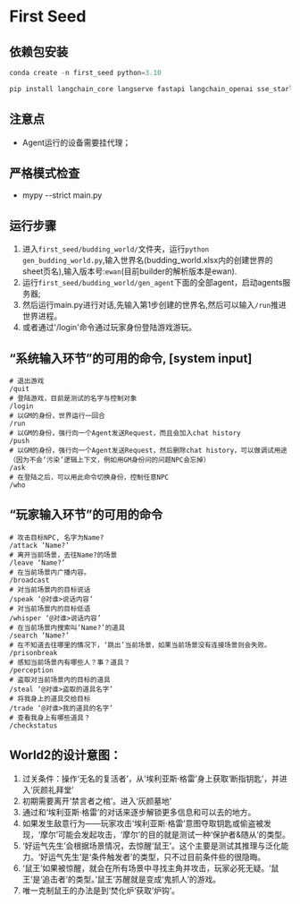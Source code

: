 # First Seed

## 依赖包安装
```python
conda create -n first_seed python=3.10 

pip install langchain_core langserve fastapi langchain_openai sse_starlette faiss-cpu loguru mypy pandas openpyxl
```

## 注意点
- Agent运行的设备需要挂代理；

## 严格模式检查
- mypy --strict main.py

## 运行步骤
1. 进入`first_seed/budding_world/`文件夹，运行`python gen_budding_world.py`,输入世界名(budding_world.xlsx内的创建世界的sheet页名),输入版本号:`ewan`(目前builder的解析版本是ewan).
2. 运行`first_seed/budding_world/gen_agent`下面的全部agent，启动agents服务器;
3. 然后运行main.py进行对话,先输入第1步创建的世界名,然后可以输入`/run`推进世界进程。
4. 或者通过'/login'命令通过玩家身份登陆游戏游玩。

## “系统输入环节”的可用的命令, [system input]
```shell
# 退出游戏
/quit 
# 登陆游戏，目前是测试的名字与控制对象
/login
# 以GM的身份，世界运行一回合
/run
# 以GM的身份，强行向一个Agent发送Request，而且会加入chat history
/push
# 以GM的身份，强行向一个Agent发送Request，然后删除chat history，可以做调试用途（因为不会‘污染’逻辑上下文，例如用GM身份问的问题NPC会忘掉）
/ask
# 在登陆之后，可以用此命令切换身份，控制任意NPC
/who
```

## “玩家输入环节”的可用的命令
```shell
# 攻击目标NPC, 名字为Name?
/attack ‘Name?’
# 离开当前场景，去往Name?的场景
/leave ‘Name?’
# 在当前场景内广播内容。
/broadcast
# 对当前场景内的目标说话
/speak ‘@对谁>说话内容’
# 对当前场景内的目标低语
/whisper ‘@对谁>说话内容’
# 在当前场景内搜索叫‘Name?’的道具
/search ‘Name?’
# 在不知道去往哪里的情况下，‘跳出’当前场景，如果当前场景没有连接场景则会失败。
/prisonbreak
# 感知当前场景内有哪些人？事？道具？
/perception
# 盗取对当前场景内的目标的道具
/steal ‘@对谁>盗取的道具名字’
# 将我身上的道具交给目标
/trade ‘@对谁>我的道具的名字’
# 查看我身上有哪些道具？
/checkstatus
```

## World2的设计意图：
1. 过关条件：操作‘无名的复活者’，从‘埃利亚斯·格雷’身上获取‘断指钥匙’，并进入‘灰颜礼拜堂’
2. 初期需要离开‘禁言者之棺’。进入‘灰颜墓地’
3. 通过和‘埃利亚斯·格雷’的对话来逐步解锁更多信息和可以去的地方。
4. 如果发生敌意行为——玩家攻击‘埃利亚斯·格雷’意图夺取钥匙或偷盗被发现，‘摩尔’可能会发起攻击，‘摩尔’的目的就是测试一种‘保护者&随从’的类型。
4. ‘好运气先生’会根据场景情况，去惊醒‘鼠王’。这个主要是测试其推理与泛化能力。‘好运气先生’是‘条件触发者’的类型，只不过目前条件些的很隐晦。
5. ‘鼠王’如果被惊醒，就会在所有场景中寻找主角并攻击，玩家必死无疑。‘鼠王’是‘追击者’的类型。’鼠王‘苏醒就是变成‘鬼抓人’的游戏。
6. 唯一克制鼠王的办法是到‘焚化炉‘获取’炉钩‘。





